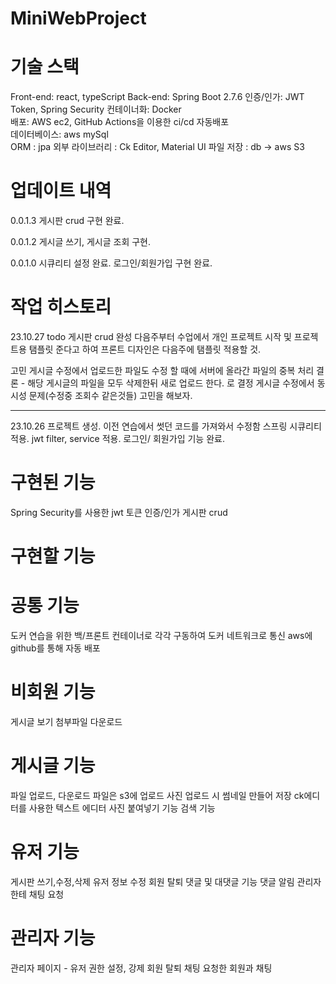 # MiniWebProject

# 기술 스택
Front-end: react, typeScript
Back-end: Spring Boot 2.7.6
인증/인가: JWT Token, Spring Security
컨테이너화: Docker                                  
배포: AWS ec2, GitHub Actions을 이용한 ci/cd 자동배포    
데이터베이스: aws mySql                          
ORM : jpa
외부 라이브러리 : Ck Editor, Material UI
파일 저장 : db -> aws S3   

# 업데이트 내역
0.0.1.3
게시판 crud 구현 완료.

0.0.1.2
게시글 쓰기, 게시글 조회 구현.

0.0.1.0
시큐리티 설정 완료.
로그인/회원가입 구현 완료.


# 작업 히스토리

23.10.27
todo 
게시판 crud 완성
다음주부터 수업에서 개인 프로젝트 시작 및 프로젝트용 탬플릿 준다고 하여
프론트 디자인은 다음주에 탬플릿 적용할 것.

고민
게시글 수정에서 업로드한 파일도 수정 할 때에 서버에 올라간 파일의 중복 처리
결론 - 해당 게시글의 파일을 모두 삭제한뒤 새로 업로드 한다. 로 결정
게시글 수정에서 동시성 문제(수정중 조회수 같은것들) 고민을 해보자.

------------------------------------------------------------------------------------------------------------
23.10.26 
프로젝트 생성.
이전 연습에서 썻던 코드를 가져와서 수정함
스프링 시큐리티 적용.
jwt filter, service 적용.
로그인/ 회원가입 기능 완료.
# 구현된 기능
Spring Security를 사용한 jwt 토큰 인증/인가
게시판 crud

# 구현할 기능
# 공통 기능
도커 연습을 위한 백/프론트 컨테이너로 각각 구동하여 도커 네트워크로 통신
aws에 github를 통해 자동 배포

# 비회원 기능
게시글 보기
첨부파일 다운로드

# 게시글 기능
파일 업로드, 다운로드
파일은 s3에 업로드
사진 업로드 시 썸네일 만들어 저장
ck에디터를 사용한 텍스트 에디터
사진 붙여넣기 기능
검색 기능

# 유저 기능
게시판 쓰기,수정,삭제
유저 정보 수정
회원 탈퇴
댓글 및 대댓글 기능
댓글 알림
관리자한테 채팅 요청

# 관리자 기능
관리자 페이지 - 유저 권한 설정, 강제 회원 탈퇴
채팅 요청한 회원과 채팅
